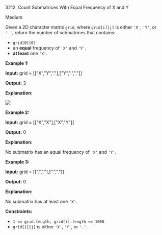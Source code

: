 3212\. Count Submatrices With Equal Frequency of X and Y

Medium

Given a 2D character matrix `grid`, where `grid[i][j]` is either `'X'`, `'Y'`, or `'.'`, return the number of submatrices that contains:

*   `grid[0][0]`
*   an **equal** frequency of `'X'` and `'Y'`.
*   **at least** one `'X'`.

**Example 1:**

**Input:** grid = [["X","Y","."],["Y",".","."]]

**Output:** 3

**Explanation:**

**![](https://assets.leetcode.com/uploads/2024/06/07/examplems.png)**

**Example 2:**

**Input:** grid = [["X","X"],["X","Y"]]

**Output:** 0

**Explanation:**

No submatrix has an equal frequency of `'X'` and `'Y'`.

**Example 3:**

**Input:** grid = [[".","."],[".","."]]

**Output:** 0

**Explanation:**

No submatrix has at least one `'X'`.

**Constraints:**

*   `1 <= grid.length, grid[i].length <= 1000`
*   `grid[i][j]` is either `'X'`, `'Y'`, or `'.'`.